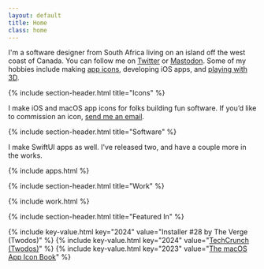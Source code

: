 ```yaml
---
layout: default
title: Home
class: home
---
```


I'm a software designer from South Africa living on an island off the west coast of Canada. You can follow me on [Twitter](https://twitter.com/AdamWhitcroft) or [Mastodon](https://mastodon.design/@adam). Some of my hobbies include making [app icons](https://twitter.com/AdamWhitcroft/status/1691487295822802944/photo/1), developing iOS apps, and [playing with 3D](https://twitter.com/AdamWhitcroft/status/1730605005571563685/photo/1).

{% include section-header.html title="Icons" %}

I make iOS and macOS app icons for folks building fun software. If you’d like to commission an icon, <a href="mailto:hey@adamwhitcroft.com?subject=App%20icon%20inquiry">send me an email</a>.

{% include section-header.html title="Software" %}

I make SwiftUI apps as well. I've released two, and have a couple more in the works.

{% include apps.html %}

{% include section-header.html title="Work" %}

{% include work.html %}

{% include section-header.html title="Featured In" %}

{% include key-value.html key="2024" value="Installer #28 by The Verge (Twodos)" %}
{% include key-value.html key="2024" value="<a href='https://techcrunch.com/2024/02/29/twodos-is-a-simple-to-do-app-that-doesnt-remind-you-of-your-tasks/'>TechCrunch (Twodos)</a>" %}
{% include key-value.html key="2023" value="<a href='https://www.appiconbook.com/'>The macOS App Icon Book</a>" %}